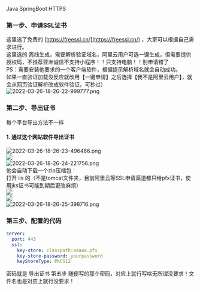Java SpringBoot HTTPS
<a name="BI4AL"></a>
### 第一步、申请SSL证书
这里选了免费的 [https://freessl.cn/](https://freessl.cn/) ，大家可以根据自己需求进行。<br />这里选的 离线生成，需要解析验证域名，阿里云用户可选一键生成，但需要提供授权码，不推荐亚洲诚信不支持小程序！！只支持电脑！！别申请错了<br />PS：需要安装他要求的一个客户端软件，根据提示解析域名就会自动成功。<br />如果一直验证加载没反应就改用【一键申请】之后选择【我不是阿里云用户】，就会从网页验证解析改成软件验证，可秒过）<br />![2022-03-26-18-26-22-999777.png](https://cdn.nlark.com/yuque/0/2022/png/396745/1648290478882-ddc9398a-fea2-4fe6-ad15-a64478a274a4.png#clientId=ub3019ed1-2ffe-4&errorMessage=unknown%20error&from=ui&id=u45bfce9e&originHeight=406&originWidth=914&originalType=binary&ratio=1&rotation=0&showTitle=false&size=1115532&status=error&style=shadow&taskId=uc9682783-b684-4b32-a165-be60ee29a56&title=)
<a name="c8kgX"></a>
### 第二步、导出证书
每个平台导出方法不一样
<a name="kKIQC"></a>
#### 1. 通过这个网站软件导出证书
![2022-03-26-18-26-23-496466.png](https://cdn.nlark.com/yuque/0/2022/png/396745/1648290491457-44192ae5-2e13-458a-be21-06be1f4b66a8.png#clientId=ub3019ed1-2ffe-4&errorMessage=unknown%20error&from=ui&id=u18dd6042&originHeight=283&originWidth=1080&originalType=binary&ratio=1&rotation=0&showTitle=false&size=918754&status=error&style=shadow&taskId=u2453c7f9-622f-41e0-9424-bfd03433acf&title=)<br />![](https://cdn.nlark.com/yuque/0/2022/png/396745/1648290182096-c3a53e83-6705-4f73-864b-a5cf578e4f2a.png#clientId=ub3019ed1-2ffe-4&errorMessage=unknown%20error&from=paste&id=ua740219c&originHeight=203&originWidth=228&originalType=url&ratio=1&rotation=0&showTitle=false&status=error&style=none&taskId=ud24a57f1-53ce-41e5-916e-e134d4b5b3f&title=)<br />![2022-03-26-18-26-24-221756.png](https://cdn.nlark.com/yuque/0/2022/png/396745/1648290493919-667f0e37-1e53-47b1-b3eb-2228ffbe930c.png#clientId=ub3019ed1-2ffe-4&errorMessage=unknown%20error&from=ui&id=uf3b3a8ea&originHeight=468&originWidth=538&originalType=binary&ratio=1&rotation=0&showTitle=false&size=757123&status=error&style=shadow&taskId=uec0b0abf-76f7-4a7c-96b4-6ad7b750dfa&title=)<br />他会自动下载一个zip压缩包：<br />打开 iis 的（不是tomcat文件夹，目前阿里云等SSL申请渠道都只给pfx证书，使用jks证书可能到期后更改麻烦）<br />![](https://cdn.nlark.com/yuque/0/2022/png/396745/1648290182148-a6cc41ce-5f41-49bf-bd76-06ebd11c930c.png#clientId=ub3019ed1-2ffe-4&errorMessage=unknown%20error&from=paste&id=u4f7294e7&originHeight=142&originWidth=309&originalType=url&ratio=1&rotation=0&showTitle=false&status=error&style=shadow&taskId=u55e1d3c9-987a-4c02-9caf-68fb4132b1f&title=)<br />![](https://cdn.nlark.com/yuque/0/2022/png/396745/1648290182761-285d2718-2acd-42ad-895f-249e5193101c.png#clientId=ub3019ed1-2ffe-4&errorMessage=unknown%20error&from=paste&id=u1d130251&originHeight=178&originWidth=467&originalType=url&ratio=1&rotation=0&showTitle=false&status=error&style=shadow&taskId=uc29af855-f580-4585-9667-a8f091d1a02&title=)<br />![2022-03-26-18-26-25-398716.png](https://cdn.nlark.com/yuque/0/2022/png/396745/1648290502788-a0f95549-6b81-40ed-a362-2014282870fb.png#clientId=ub3019ed1-2ffe-4&errorMessage=unknown%20error&from=ui&id=ud038ef36&originHeight=318&originWidth=972&originalType=binary&ratio=1&rotation=0&showTitle=false&size=929186&status=error&style=shadow&taskId=uf19c4c9b-2110-404a-899c-e0b0fcd032c&title=)
<a name="FUj6m"></a>
### 第三步、配置的代码
```yaml
server:
  port: 443
  ssl:
    key-store: classpath:aaaaa.pfx
    key-store-password: yourpassword
    keyStoreType: PKCS12
```
密码就是 导出证书 第五步 随便写的那个密码，对应上就行写啥无所谓没要求！文件名也是对应上就行没要求！
